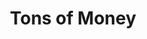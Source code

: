 ---
title: Tons of Money
year: 1928
opening_date: 1928-04-24
closing_date: 1928-04-25
layout: productions
image:
image_caption:
image_credit:
playbill:
category:
details:
  Theatre: Theatre Jacksonville
cast:
  Aubrey Henry Maitland Allington: E.S. Beauchamp-Nobbs
  James Chesterman: Francis M. Williams
  George Maitland: George W. Simmons
  Giles: Harry Lewis
  Jean Everard: Laurine Goffin
  Louise Allington: Marguerite Chiasson
  Simpson: Olive Rosenquist
  Henery: J.H. Pratt
  Sprules: Slocum Ball
  Miss Benita Mullett: Annie M. Pratt
crew:
  Director: Paul Stuart Buchanan
  Sets:
    - Anne C. Lalor
    - Irene Von Osthoff
  Props:
    - Mrs. Charles J. Williams, Jr.
    - Mrs. Francis M. Holt
understudies:
orchestra:
external_links:
---